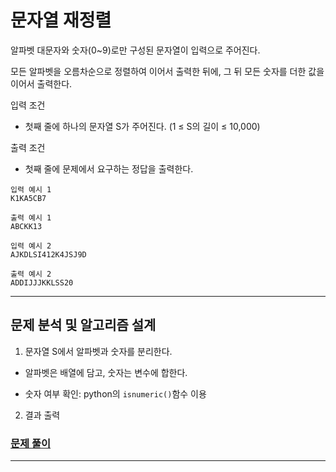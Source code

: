 # 문자열 재정렬

알파벳 대문자와 숫자(0~9)로만 구성된 문자열이 입력으로 주어진다.

모든 알파벳을 오름차순으로 정렬하여 이어서 출력한 뒤에, 그 뒤 모든 숫자를 더한 값을 이어서 출력한다.

입력 조건

- 첫째 줄에 하나의 문자열 S가 주어진다. (1 ≤ S의 길이 ≤ 10,000)

출력 조건

- 첫째 줄에 문제에서 요구하는 정답을 출력한다.

```
입력 예시 1
K1KA5CB7

출력 예시 1
ABCKK13
```

```
입력 예시 2
AJKDLSI412K4JSJ9D

출력 예시 2
ADDIJJJKKLSS20
```

---

## 문제 분석 및 알고리즘 설계

1. 문자열 S에서 알파벳과 숫자를 분리한다.

- 알파벳은 배열에 담고, 숫자는 변수에 합한다.

- 숫자 여부 확인: python의 `isnumeric()`함수 이용

2. 결과 출력

### [문제 풀이](./8.py)

---
